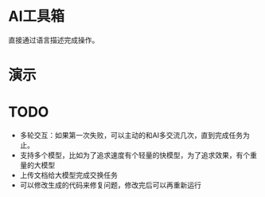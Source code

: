 # AI工具箱

直接通过语言描述完成操作。

# 演示



# TODO

- 多轮交互：如果第一次失败，可以主动的和AI多交流几次，直到完成任务为止。
- 支持多个模型，比如为了追求速度有个轻量的快模型，为了追求效果，有个重量的大模型
- 上传文档给大模型完成交换任务
- 可以修改生成的代码来修复问题，修改完后可以再重新运行
